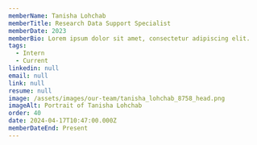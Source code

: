 ```yaml
---
memberName: Tanisha Lohchab
memberTitle: Research Data Support Specialist
memberDate: 2023
memberBio: Lorem ipsum dolor sit amet, consectetur adipiscing elit.
tags:
  - Intern
  - Current
linkedin: null
email: null
link: null
resume: null
image: /assets/images/our-team/tanisha_lohchab_8758_head.png
imageAlt: Portrait of Tanisha Lohchab
order: 40
date: 2024-04-17T10:47:00.000Z
memberDateEnd: Present
---
```

